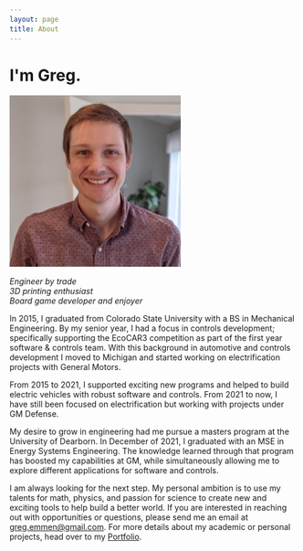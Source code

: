 ```yaml
---
layout: page
title: About
---
```


# I'm Greg.
![](https://github.com/G-Emmen/G-Emmen.github.io/blob/main/docs/assets/img/ResizedProfilePic.jpg?raw=true)

_Engineer by trade_ <br>
_3D printing enthusiast_ <br>
_Board game developer and enjoyer_ <br>

In 2015, I graduated from Colorado State University with a BS in Mechanical Engineering. By my senior year, I had a focus in controls development; specifically supporting the EcoCAR3 competition as part of the first year software & controls team. With this background in automotive and controls development I moved to Michigan and started working on electrification projects with General Motors. 

From 2015 to 2021, I supported exciting new programs and helped to build electric vehicles with robust software and controls. From 2021 to now, I have still been focused on electrification but working with projects under GM Defense.

My desire to grow in engineering had me pursue a masters program at the University of Dearborn. In December of 2021, I graduated with an MSE in Energy Systems Engineering. The knowledge learned through that program has boosted my capabilities at GM, while simultaneously allowing me to explore different applications for software and controls.

I am always looking for the next step. My personal ambition is to use my talents for math, physics, and passion for science to create new and exciting tools to help build a better world. If you are interested in reaching out with opportunities or questions, please send me an email at [greg.emmen@gmail.com](mailto:greg.emmen@gmail.com). For more details about my academic or personal projects, head over to my [Portfolio](/portfolio).